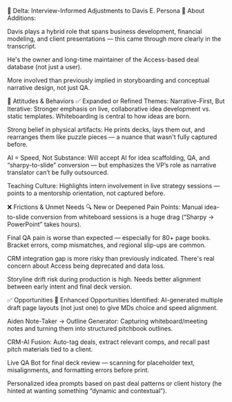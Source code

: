 🔄 Delta: Interview-Informed Adjustments to Davis E. Persona
🧾 About
Additions:

Davis plays a hybrid role that spans business development, financial modeling, and client presentations — this came through more clearly in the transcript.

He's the owner and long-time maintainer of the Access-based deal database (not just a user).

More involved than previously implied in storyboarding and conceptual narrative design, not just QA.

🧠 Attitudes & Behaviors
✅ Expanded or Refined Themes:
Narrative-First, But Iterative: Stronger emphasis on live, collaborative idea development vs. static templates. Whiteboarding is central to how ideas are born.

Strong belief in physical artifacts: He prints decks, lays them out, and rearranges them like puzzle pieces — a nuance that wasn't fully captured before.

AI = Speed, Not Substance: Will accept AI for idea scaffolding, QA, and “sharpy-to-slide” conversion — but emphasizes the VP’s role as narrative translator can’t be fully outsourced.

Teaching Culture: Highlights intern involvement in live strategy sessions — points to a mentorship orientation, not captured before.

❌ Frictions & Unmet Needs
🔍 New or Deepened Pain Points:
Manual idea-to-slide conversion from whiteboard sessions is a huge drag (“Sharpy → PowerPoint” takes hours).

Final QA pain is worse than expected — especially for 80+ page books. Bracket errors, comp mismatches, and regional slip-ups are common.

CRM integration gap is more risky than previously indicated. There's real concern about Access being deprecated and data loss.

Storyline drift risk during production is high. Needs better alignment between early intent and final deck version.

✅ Opportunities
🚀 Enhanced Opportunities Identified:
AI-generated multiple draft page layouts (not just one) to give MDs choice and speed alignment.

Aiden Note-Taker → Outline Generator: Capturing whiteboard/meeting notes and turning them into structured pitchbook outlines.

CRM-AI Fusion: Auto-tag deals, extract relevant comps, and recall past pitch materials tied to a client.

Live QA Bot for final deck review — scanning for placeholder text, misalignments, and formatting errors before print.

Personalized idea prompts based on past deal patterns or client history (he hinted at wanting something “dynamic and contextual”).
